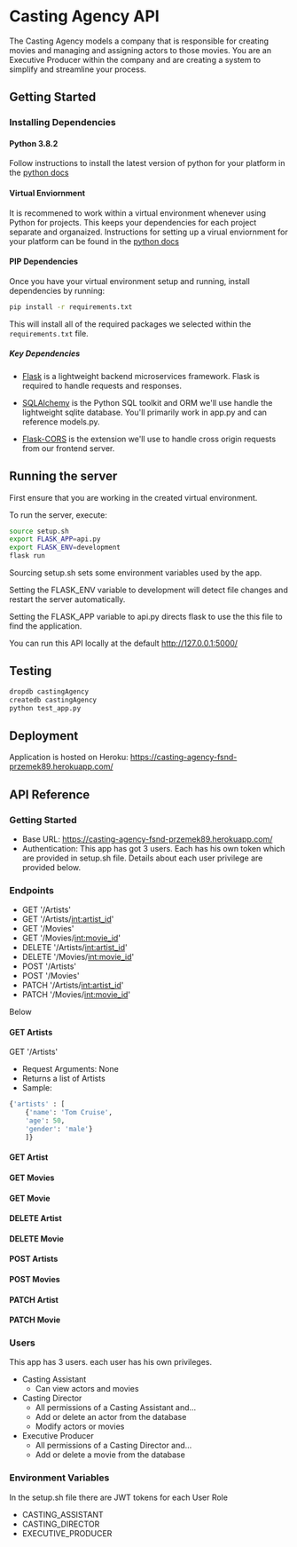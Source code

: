 # Casting Agency API

The Casting Agency models a company that is responsible for creating movies and managing and assigning actors to those movies. You are an Executive Producer within the company and are creating a system to simplify and streamline your process.

## Getting Started

### Installing Dependencies

#### Python 3.8.2

Follow instructions to install the latest version of python for your platform in the [python docs](https://docs.python.org/3/using/unix.html#getting-and-installing-the-latest-version-of-python)

#### Virtual Enviornment

It is recommened to work within a virtual environment whenever using Python for projects. This keeps your dependencies for each project separate and organaized. Instructions for setting up a virual enviornment for your platform can be found in the [python docs](https://packaging.python.org/guides/installing-using-pip-and-virtual-environments/)

#### PIP Dependencies

Once you have your virtual environment setup and running, install dependencies by running:

```bash
pip install -r requirements.txt
```

This will install all of the required packages we selected within the `requirements.txt` file.

##### Key Dependencies

- [Flask](http://flask.pocoo.org/)  is a lightweight backend microservices framework. Flask is required to handle requests and responses.

- [SQLAlchemy](https://www.sqlalchemy.org/) is the Python SQL toolkit and ORM we'll use handle the lightweight sqlite database. You'll primarily work in app.py and can reference models.py.

- [Flask-CORS](https://flask-cors.readthedocs.io/en/latest/#) is the extension we'll use to handle cross origin requests from our frontend server.

## Running the server

First ensure that you are working in the created virtual environment.

To run the server, execute:

```bash
source setup.sh
export FLASK_APP=api.py
export FLASK_ENV=development
flask run
```

Sourcing setup.sh sets some environment variables used by the app.

Setting the FLASK_ENV variable to development will detect file changes and restart the server automatically.

Setting the FLASK_APP variable to api.py directs flask to use the this file to find the application.

You can run this API locally at the default http://127.0.0.1:5000/

## Testing

```bash
dropdb castingAgency
createdb castingAgency
python test_app.py
```

## Deployment

Application is hosted on Heroku: https://casting-agency-fsnd-przemek89.herokuapp.com/

## API Reference

### Getting Started

- Base URL: https://casting-agency-fsnd-przemek89.herokuapp.com/
- Authentication: This app has got 3 users. Each has his own token which are provided in setup.sh file. Details about each user privilege are provided below.

### Endpoints

- GET '/Artists'
- GET '/Artists/<int:artist_id>'
- GET '/Movies'
- GET '/Movies/<int:movie_id>'
- DELETE '/Artists/<int:artist_id>'
- DELETE '/Movies/<int:movie_id>'
- POST '/Artists'
- POST '/Movies'
- PATCH '/Artists/<int:artist_id>'
- PATCH '/Movies/<int:movie_id>'

Below

#### GET Artists

GET '/Artists'
- Request Arguments: None
- Returns a list of Artists
- Sample:
```python
{'artists' : [
    {'name': 'Tom Cruise',
    'age': 50,
    'gender': 'male'}
    ]}
```

#### GET Artist
#### GET Movies
#### GET Movie
#### DELETE Artist
#### DELETE Movie
#### POST Artists
#### POST Movies
#### PATCH Artist
#### PATCH Movie

### Users

This app has 3 users. each user has his own privileges.
- Casting Assistant
    - Can view actors and movies
- Casting Director
    - All permissions of a Casting Assistant and…
    - Add or delete an actor from the database
    - Modify actors or movies
- Executive Producer
    - All permissions of a Casting Director and…
    - Add or delete a movie from the database

### Environment Variables

In the setup.sh file there are JWT tokens for each User Role

- CASTING_ASSISTANT
- CASTING_DIRECTOR
- EXECUTIVE_PRODUCER
